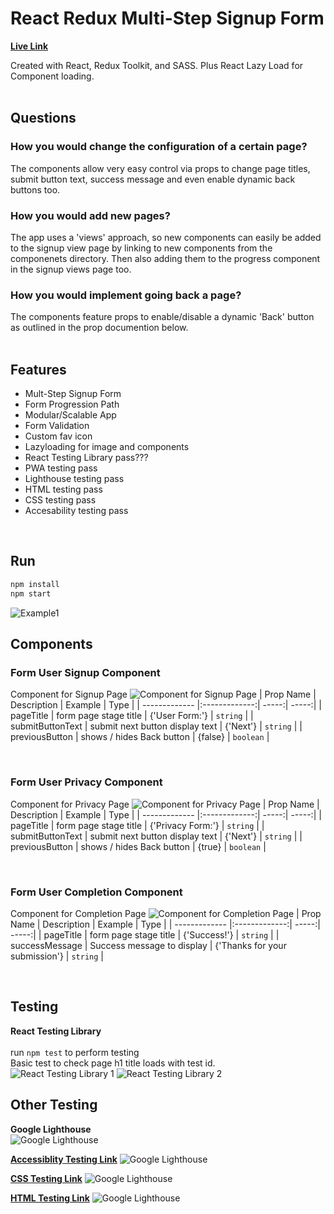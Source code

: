 # React Redux Multi-Step Signup Form
__[Live Link](https://unruffled-mcnulty-71b799.netlify.app)__
<br />

Created with React, Redux Toolkit, and SASS. Plus React Lazy Load for Component loading.
<br /><br />

## Questions
### How you would change the configuration of a certain page?
The components allow very easy control via props to change page titles, submit button text, success message and even enable dynamic back buttons too.
<br />

### How you would add new pages?
The app uses a 'views' approach, so new components can easily be added to the signup view page by linking to new components from the componenets directory. Then also adding them to the progress component in the signup views page too.
<br />

### How you would implement going back a page?
The components feature props to enable/disable a dynamic 'Back' button as outlined in the prop documention below.
<br /><br />


## Features
- Mult-Step Signup Form
- Form Progression Path
- Modular/Scalable App
- Form Validation
- Custom fav icon
- Lazyloading for image and components
- React Testing Library pass???
- PWA testing pass
- Lighthouse testing pass
- HTML testing pass
- CSS testing pass
- Accesability testing pass
<br />

## Run
````cmd
npm install
npm start
````
![Example1](./md/example1.png)


## Components

### Form User Signup Component
Component for Signup Page
![Component for Signup Page](./md/stage1.png)
| Prop Name       | Description           | Example  | Type  |
| ------------- |:-------------:| -----:| -----:|
| pageTitle | form page stage title | {'User Form:'} | `string` |
| submitButtonText | submit next button display text | {'Next'} | `string` |
| previousButton | shows / hides Back button | {false} | `boolean` |

<br />

### Form User Privacy Component
Component for Privacy Page
![Component for Privacy Page](./md/stage2.png)
| Prop Name       | Description           | Example  | Type  |
| ------------- |:-------------:| -----:| -----:|
| pageTitle | form page stage title | {'Privacy Form:'} | `string` |
| submitButtonText | submit next button display text | {'Next'} | `string` |
| previousButton | shows / hides Back button | {true} | `boolean` |

<br />

### Form User Completion Component
Component for Completion Page
![Component for Completion Page](./md/stage3.png)
| Prop Name       | Description           | Example  | Type  |
| ------------- |:-------------:| -----:| -----:|
| pageTitle | form page stage title | {'Success!'} | `string` |
| successMessage | Success message to display | {'Thanks for your submission'} | `string` |

<br />


## Testing
__React Testing Library__
<br /><br />
run `npm test` to perform testing
<br />
Basic test to check page h1 title loads with test id.
<br />
![React Testing Library 1](./md/test1.png)
![React Testing Library 2](./md/test2.png)


## Other Testing

__Google Lighthouse__
<br />
![Google Lighthouse](./md/lighthouse.png)

__[Accessiblity Testing Link](https://wave.webaim.org/report#/https://unruffled-mcnulty-71b799.netlify.app/)__
![Google Lighthouse](./md/access.png)

__[CSS Testing Link](https://jigsaw.w3.org/css-validator/validator?profile=css3&warning=0&uri=https://unruffled-mcnulty-71b799.netlify.app/)__
![Google Lighthouse](./md/css.png)

__[HTML Testing Link](https://validator.w3.org/nu/?doc=https://unruffled-mcnulty-71b799.netlify.app/)__
![Google Lighthouse](./md/html.png)
